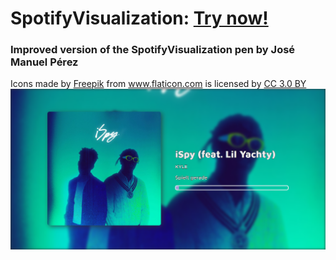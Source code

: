 # SpotifyVisualization: <a href="https://thatmarcel.github.io/SpotifyVisualization/" title="Spotify Visualization">Try now!</a>
<h3>Improved version of the SpotifyVisualization pen by José Manuel Pérez</h3>
<div>Icons made by <a href="http://www.freepik.com" title="Freepik">Freepik</a> from <a href="https://www.flaticon.com/" title="Flaticon">www.flaticon.com</a> is licensed by <a href="http://creativecommons.org/licenses/by/3.0/" title="Creative Commons BY 3.0" target="_blank">CC 3.0 BY</a></div>
<img src="screenshot1.png"></img>
